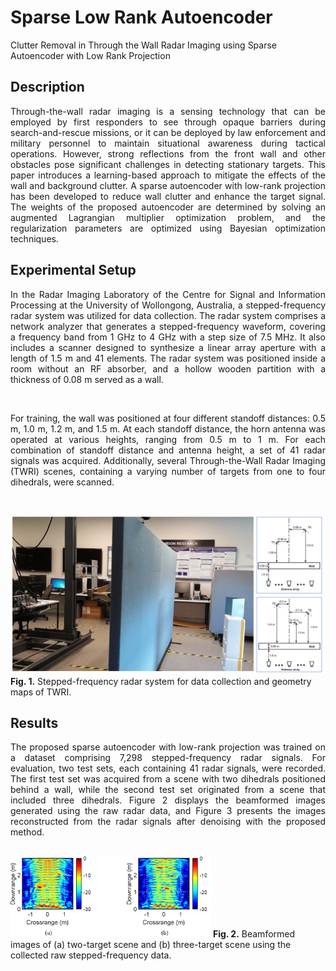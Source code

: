 # Sparse Low Rank Autoencoder
 Clutter Removal in Through the Wall Radar Imaging using Sparse Autoencoder with Low Rank Projection

## Description
<p align="justify"> 
Through-the-wall radar imaging is a sensing technology that can be employed by first responders to see through opaque barriers during search-and-rescue missions, or it can be deployed by law enforcement and military personnel to maintain situational awareness during tactical operations. However, strong reflections from the front wall and other obstacles pose significant challenges in detecting stationary targets. This paper introduces a learning-based approach to mitigate the effects of the wall and background clutter. A sparse autoencoder with low-rank projection has been developed to reduce wall clutter and enhance the target signal. The weights of the proposed autoencoder are determined by solving an augmented Lagrangian multiplier optimization problem, and the regularization parameters are optimized using Bayesian optimization techniques.
</p>

## Experimental Setup
<p align="justify"> 
In the Radar Imaging Laboratory of the Centre for Signal and Information Processing at the University of Wollongong, Australia, a stepped-frequency radar system was utilized for data collection. The radar system comprises a network analyzer that generates a stepped-frequency waveform, covering a frequency band from 1 GHz to 4 GHz with a step size of 7.5 MHz. It also includes a scanner designed to synthesize a linear array aperture with a length of 1.5 m and 41 elements. The radar system was positioned inside a room without an RF absorber, and a hollow wooden partition with a thickness of 0.08 m served as a wall.
</p>
<br />
<p align="justify"> 
For training, the wall was positioned at four different standoff distances: 0.5 m, 1.0 m, 1.2 m, and 1.5 m. At each standoff distance, the horn antenna was operated at various heights, ranging from 0.5 m to 1 m. For each combination of standoff distance and antenna height, a set of 41 radar signals was acquired. Additionally, several Through-the-Wall Radar Imaging (TWRI) scenes, containing a varying number of targets from one to four dihedrals, were scanned.
</p>
<br />

![alt_text](./assets/Lab.png)
**Fig. 1.** Stepped-frequency radar system for data collection and geometry maps of TWRI.

## Results
<p align="justify">
The proposed sparse autoencoder with low-rank projection was trained on a dataset comprising 7,298 stepped-frequency radar signals. For evaluation, two test sets, each containing 41 radar signals, were recorded. The first test set was acquired from a scene with two dihedrals positioned behind a wall, while the second test set originated from a scene that included three dihedrals. Figure 2 displays the beamformed images generated using the raw radar data, and Figure 3 presents the images reconstructed from the radar signals after denoising with the proposed method.
</p>
<br />
<img src="./assets/raw_imgs.png" class="center" width="320" />
<b>Fig. 2.</b> Beamformed images of (a) two-target scene and (b) three-target scene using the collected raw stepped-frequency data.



